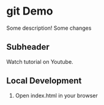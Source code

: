 # git Demo 

Some description! Some changes

## Subheader 

Watch tutorial on Youtube.

## Local Development

1. Open index.html in your browser
